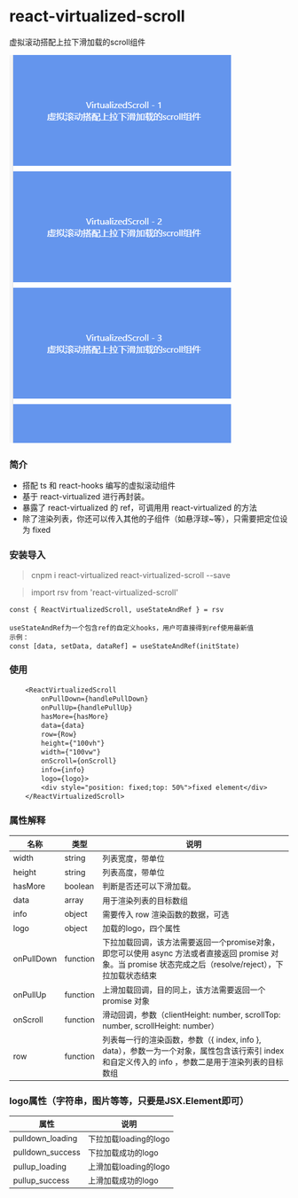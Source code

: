 # react-virtualized-scroll
虚拟滚动搭配上拉下滑加载的scroll组件

![avatar](./test.gif)

### 简介

- 搭配 ts 和 react-hooks 编写的虚拟滚动组件
- 基于 react-virtualized 进行再封装。
- 暴露了 react-virtualized 的 ref，可调用用 react-virtualized 的方法
- 除了渲染列表，你还可以传入其他的子组件（如悬浮球~等），只需要把定位设为 fixed

### 安装导入

> cnpm i react-virtualized react-virtualized-scroll --save

> import rsv from 'react-virtualized-scroll'
```
const { ReactVirtualizedScroll, useStateAndRef } = rsv

useStateAndRef为一个包含ref的自定义hooks，用户可直接得到ref使用最新值
示例：
const [data, setData, dataRef] = useStateAndRef(initState)
```

### 使用

```
    <ReactVirtualizedScroll
        onPullDown={handlePullDown}
        onPullUp={handlePullUp}
        hasMore={hasMore}
        data={data}
        row={Row}
        height={"100vh"}
        width={"100vw"}
        onScroll={onScroll}
        info={info}
        logo={logo}>
        <div style="position: fixed;top: 50%">fixed element</div>
    </ReactVirtualizedScroll>
```

### 属性解释

| 名称     | 类型  | 说明                                                                                                                                                                             |
| ---------- | ------- | ---------------------------------------------------------------------------------------------------------------------------------------------------------------------------------- |
| width      | string | 列表宽度，带单位                                                                                                                                                           |
| height     | string | 列表高度，带单位                                                                                                                                                           |
| hasMore    | boolean | 判断是否还可以下滑加载。                                                                                                                                               |
| data       | array  | 用于渲染列表的目标数组                                                                                                                                                  |
| info       | object  | 需要传入 row 渲染函数的数据，可选                                                                                                                                    |
| logo       | object  | 加载的logo，四个属性 |
| onPullDown | function  | 下拉加载回调，该方法需要返回一个promise对象，即您可以使用 async 方法或者直接返回 promise 对象。当 promise 状态完成之后（resolve/reject），下拉加载状态结束 |
| onPullUp   | function  | 上滑加载回调，目的同上，该方法需要返回一个 promise 对象                                                                                                     |
| onScroll   | function  | 滑动回调，参数（clientHeight: number, scrollTop: number, scrollHeight: number）                                                                         |
| row        | function  | 列表每一行的渲染函数，参数（{ index, info }, data），参数一为一个对象，属性包含该行索引 index 和自定义传入的 info ，参数二是用于渲染列表的目标数组 |

### logo属性（字符串，图片等等，只要是JSX.Element即可）

| 属性 | 说明 |
| ---------------- | --------------------- |
| pulldown_loading | 下拉加载loading的logo |
| pulldown_success | 下拉加载成功的logo |
| pullup_loading   | 上滑加载loading的logo |
| pullup_success   | 上滑加载成功的logo |